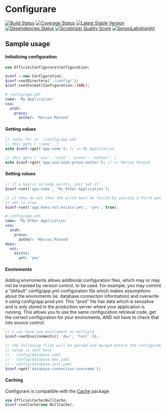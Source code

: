 # Configurare

[![Build Status](https://travis-ci.org/minond/Configurare.png?branch=master)](https://travis-ci.org/minond/Configurare)
[![Coverage Status](https://coveralls.io/repos/minond/Configurare/badge.png?branch=master)](https://coveralls.io/r/minond/Configurare?branch=master)
[![Latest Stable Version](https://poser.pugx.org/minond/configurare/v/stable.png)](https://packagist.org/packages/minond/configurare)
[![Dependencies Status](https://depending.in/minond/Configurare.png)](http://depending.in/minond/Configurare)
[![Scrutinizer Quality Score](https://scrutinizer-ci.com/g/minond/Configurare/badges/quality-score.png?s=6fe5f88fec0115f3fcee8bf3bc24bd269e457b9c)](https://scrutinizer-ci.com/g/minond/Configurare/)
[![SensioLabsInsight](https://insight.sensiolabs.com/projects/3ed4e4eb-0c16-46ea-a29f-b1ca2041f15c/mini.png)](https://insight.sensiolabs.com/projects/3ed4e4eb-0c16-46ea-a29f-b1ca2041f15c)

## Sample usage
#### Initializing configuration
```php
use Efficio\Configurare\Configuration;

$conf = new Configuration;
$conf->setDirectory('./config/');
$conf->setFormat(Configuration::YAML);
```

```yaml
# config/app.yml
name: 'My Application'
usa:
  utah:
    provo:
      author: 'Marcos Minond'
```

#### Getting values
```php
// looks for in ./config/app.yml
// this gets [ 'name': ]
echo $conf->get('app:name'); // => My Application

// this gets [ 'usa': 'utah': 'provo': 'author': ]
echo $conf->get('app:usa:utah:provo:author'); // => Marcos Minond
```

#### Setting values
```php
// if a key(s) already exists, just set it
$conf->set('app:name', 'My Other Application');

// if they do not then the write must be forced by passing a third parameter
// set to true
$conf->set('app:does:not:exists:yet', 'yes', true);
```

```yaml
# config/app.yml
name: 'My Other Application'
usa:
  utah:
    provo:
      author: 'Marcos Minond'
does:
  not:
    exists:
      yet: 'yes'
```

#### Enviroments
Adding enviroments allows additional configuration files, which may or may not
be tracked by version control, to be used. For example, you may commit a
"default" config/app.yml configuration file which makes assumptions about the
enviroments (ie. database connection information) and overwrite it using
config/app.prod.yml. This "prod" file has data which is sensative and is only
stored in the production server where your application is running. This allows
you to use the same configuration retrieval code, get the correct configuration
for your enviroments, AND not have to check that into source control.

```php
// I can have one enviroment or multiple
$conf->setEnvironments([ 'dev', 'test' ]);

// the following files will be parsed and merged before the configuration
// value is sent back
// - config/database.yaml
// - config/database.dev.yaml
// - config/database.test.yaml
$conf->get('database:connection:username');
```

#### Caching
Configurare is compatible with the [Cache](https://github.com/minond/Cache) package
```php
use Efficio\Cache\NullCache;
$conf->setCache(new NullCache);
```

